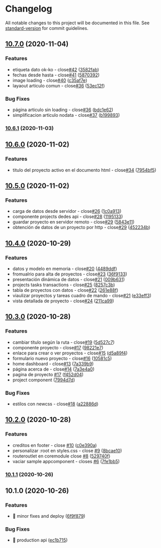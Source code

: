 # Changelog

All notable changes to this project will be documented in this file. See [standard-version](https://github.com/conventional-changelog/standard-version) for commit guidelines.

## [10.7.0](https://github.com/angularbuilders/angular-budget/compare/v10.6.1...v10.7.0) (2020-11-04)


### Features

* etiqueta dato ok-ko - close[#42](https://github.com/angularbuilders/angular-budget/issues/42) ([3582fab](https://github.com/angularbuilders/angular-budget/commit/3582fabc89747ab3cbbfd6c185fca2942839588f))
* fechas desde hasta - close[#41](https://github.com/angularbuilders/angular-budget/issues/41) ([5870392](https://github.com/angularbuilders/angular-budget/commit/5870392d1415d0ab27fd83ff8c653666e49eed57))
* image loading - close[#40](https://github.com/angularbuilders/angular-budget/issues/40) ([c35af7e](https://github.com/angularbuilders/angular-budget/commit/c35af7e7a8bd5653c8958cc49aa638454f583842))
* layaout articulo comun - close[#36](https://github.com/angularbuilders/angular-budget/issues/36) ([53ec12f](https://github.com/angularbuilders/angular-budget/commit/53ec12f1a6fc5172a63a54f4518d9d52ddeb1b4f))


### Bug Fixes

* página articulo sin loading - close[#36](https://github.com/angularbuilders/angular-budget/issues/36) ([bdc1e62](https://github.com/angularbuilders/angular-budget/commit/bdc1e6249eba2d3358d3854bbb089ed55d5ffa70))
* simplificacion articulo nodata - close[#37](https://github.com/angularbuilders/angular-budget/issues/37) ([b199893](https://github.com/angularbuilders/angular-budget/commit/b1998933fc50a98e725e0736e3b7c713c084ab59))

### [10.6.1](https://github.com/angularbuilders/angular-budget/compare/v10.6.0...v10.6.1) (2020-11-03)

## [10.6.0](https://github.com/angularbuilders/angular-budget/compare/v10.5.0...v10.6.0) (2020-11-02)


### Features

* titulo del proyecto activo en el documento html - close[#34](https://github.com/angularbuilders/angular-budget/issues/34) ([7954bf5](https://github.com/angularbuilders/angular-budget/commit/7954bf5f537adc2fe13ede071f6417ac402a4bb4))

## [10.5.0](https://github.com/angularbuilders/angular-budget/compare/v10.4.0...v10.5.0) (2020-11-02)


### Features

* carga de datos desde servidor - close[#26](https://github.com/angularbuilders/angular-budget/issues/26) ([1c0a913](https://github.com/angularbuilders/angular-budget/commit/1c0a913930062b1617aebe5788b217e0fd89d25c))
* componente projects dedes api - close[#28](https://github.com/angularbuilders/angular-budget/issues/28) ([1195133](https://github.com/angularbuilders/angular-budget/commit/119513393df50d9bee71b05ca48b2b5599108ea3))
* guardar proyecto en servidor remoto - close[#29](https://github.com/angularbuilders/angular-budget/issues/29) ([5843e11](https://github.com/angularbuilders/angular-budget/commit/5843e117050ad90e60c0658f82cb74d7e4debf6c))
* obtención de datos de un proyecto por http - close[#29](https://github.com/angularbuilders/angular-budget/issues/29) ([452234b](https://github.com/angularbuilders/angular-budget/commit/452234be13d7d55f344d3adb05e420cc4931c403))

## [10.4.0](https://github.com/angularbuilders/angular-budget/compare/v10.3.0...v10.4.0) (2020-10-29)


### Features

* datos y modelo en memoria - close[#20](https://github.com/angularbuilders/angular-budget/issues/20) ([4489ddf](https://github.com/angularbuilders/angular-budget/commit/4489ddfe9f8c65c10366a3cd1580fcd839d51448))
* fromualrio para alta de proyectos - close[#23](https://github.com/angularbuilders/angular-budget/issues/23) ([36f9133](https://github.com/angularbuilders/angular-budget/commit/36f913392407c1ab6dc8433d2b3eecb42d2f461d))
* presentación dinámica de datos - close[#21](https://github.com/angularbuilders/angular-budget/issues/21) ([009b631](https://github.com/angularbuilders/angular-budget/commit/009b6312dedd9fb2aba06c2c87bb29b1b54c7dfb))
* projects tasks transactions - close[#25](https://github.com/angularbuilders/angular-budget/issues/25) ([8257c3b](https://github.com/angularbuilders/angular-budget/commit/8257c3b35f0e47b2bf2b4ae79f0cce853d431e19))
* tabla de proyectos con datos - close[#22](https://github.com/angularbuilders/angular-budget/issues/22) ([261e88f](https://github.com/angularbuilders/angular-budget/commit/261e88f989db428e255728fbec52c6c253a1c18c))
* viaulizar proyectos y tareas cuadro de mando - close[#21](https://github.com/angularbuilders/angular-budget/issues/21) ([e33eff3](https://github.com/angularbuilders/angular-budget/commit/e33eff35829fc7eee7bb3206d0755e4491036353))
* vista detallada de proyecto - close[#24](https://github.com/angularbuilders/angular-budget/issues/24) ([211ca99](https://github.com/angularbuilders/angular-budget/commit/211ca99189705d2fd4aef1f8848e6ea38f5bea0a))

## [10.3.0](https://github.com/angularbuilders/angular-budget/compare/v10.2.0...v10.3.0) (2020-10-28)


### Features

* cambiar título según la ruta - close[#19](https://github.com/angularbuilders/angular-budget/issues/19) ([5d527c7](https://github.com/angularbuilders/angular-budget/commit/5d527c75685d168df677371c1cedcf46a66d6909))
* componente proyecto - close[#17](https://github.com/angularbuilders/angular-budget/issues/17) ([98221e7](https://github.com/angularbuilders/angular-budget/commit/98221e71226dc01f75ccfce0793113402cc0b068))
* enlace para crear o ver proyectos - close[#15](https://github.com/angularbuilders/angular-budget/issues/15) ([d5a89f4](https://github.com/angularbuilders/angular-budget/commit/d5a89f4d72e033864597cfff5eb308a4ccc95550))
* formulario nuevo proyecto - close[#16](https://github.com/angularbuilders/angular-budget/issues/16) ([10581c5](https://github.com/angularbuilders/angular-budget/commit/10581c5d2b26ee965e53b002bc71c038a1d3a9a4))
* home dashboard - close[#13](https://github.com/angularbuilders/angular-budget/issues/13) ([7a339b9](https://github.com/angularbuilders/angular-budget/commit/7a339b934d766eedc0729955ba93288eb5cdd61c))
* página acerca de - close[#14](https://github.com/angularbuilders/angular-budget/issues/14) ([7a3e4a0](https://github.com/angularbuilders/angular-budget/commit/7a3e4a06b0991d1f6a78388474f2ac4cbcea1a09))
* pagina de proyecto [#17](https://github.com/angularbuilders/angular-budget/issues/17) ([f452d04](https://github.com/angularbuilders/angular-budget/commit/f452d046d237b043febaa8757904a694b90f4c06))
* project component ([7994d7d](https://github.com/angularbuilders/angular-budget/commit/7994d7dd31837527bac86bd36385e30267d4a8a5))


### Bug Fixes

* estilos con newcss - close[#18](https://github.com/angularbuilders/angular-budget/issues/18) ([a22886d](https://github.com/angularbuilders/angular-budget/commit/a22886d83a0937a25e0f10a2b240ee982a760340))

## [10.2.0](https://github.com/angularbuilders/angular-budget/compare/v10.1.1...v10.2.0) (2020-10-28)


### Features

* creditos en footer - close [#10](https://github.com/angularbuilders/angular-budget/issues/10) ([c0e390a](https://github.com/angularbuilders/angular-budget/commit/c0e390a52c01870cdb1d274afbd051849982ef72))
* personalizar :root en styles.css - close [#9](https://github.com/angularbuilders/angular-budget/issues/9) ([8bcae10](https://github.com/angularbuilders/angular-budget/commit/8bcae104012b662b5f5252ef5bddde458b1f79ab))
* routeroutlet en coremodule close [#8](https://github.com/angularbuilders/angular-budget/issues/8) ([529740f](https://github.com/angularbuilders/angular-budget/commit/529740f44bb13ca77ba90bdb2942cd946887ac34))
* vaciar sample  appcomponent - closes  [#6](https://github.com/angularbuilders/angular-budget/issues/6) ([7fe1bb5](https://github.com/angularbuilders/angular-budget/commit/7fe1bb5292b12fb9b73de89906067cc0fce95108))

### [10.1.1](https://github.com/angularbuilders/angular-budget/compare/v10.1.0...v10.1.1) (2020-10-26)

## 10.1.0 (2020-10-26)


### Features

* 🔧 minor fixes and deploy ([6f9f879](https://github.com/angularbuilders/angular-budget/commit/6f9f8796e0e069ca727c7a27a0bdf7145a06736d))


### Bug Fixes

* 🐛 production api ([ec1b715](https://github.com/angularbuilders/angular-budget/commit/ec1b7156ed329fe901fd57f16e14f140e1f0188f))
